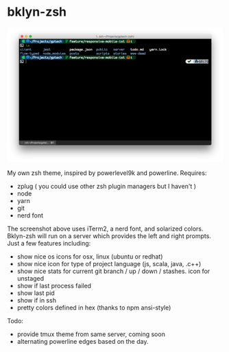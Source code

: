 # bklyn-zsh

![screenshot](https://raw.githubusercontent.com/gporrata/bklyn-zsh/master/screenshot.png)

My own zsh theme, inspired by powerlevel9k and powerline. Requires:

* zplug ( you could use other zsh plugin managers but I haven't )
* node
* yarn
* git
* nerd font

The screenshot above uses iTerm2, a nerd font, and solarized
colors. Bklyn-zsh will run on a server which provides the left and
right prompts. Just a few features including:

* show nice os icons for osx, linux (ubuntu or redhat)
* show nice icon for type of project language (js, scala, java, .c++)
* show nice stats for current git branch / up / down / stashes. icon for unstaged
* show if last process failed
* show last pid
* show if in ssh
* pretty colors defined in hex (thanks to npm ansi-style)

Todo:

* provide tmux theme from same server, coming soon
* alternating powerline edges based on the day.

